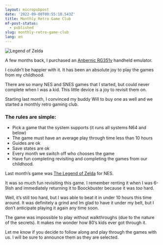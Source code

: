 ```yaml
---
layout: micropubpost
date: '2022-09-08T00:55:18.543Z'
title: Monthly Retro Game Club
mf-post-status:
  - published
slug: monthly-retro-game-club
lang: en
---
```

![Legend of Zelda](https://upload.wikimedia.org/wikipedia/en/4/41/Legend_of_zelda_cover_%28with_cartridge%29_gold.png)

A few months back, I purchased an [Anbernic RG351v](https://www.amazon.com/dp/B09B4SRZN7/ref=cm_sw_r_as_gl_api_gl_i_GFFTSN2JY1CVGWV86KG0?linkCode=ml2&amp;tag=codnerandnon-20) handheld emulator. 

I couldn’t be happier with it. It has been an absolute joy to play the games from my childhood. 

There are so many NES and SNES games that I started, but could never complete when I was a kid. This little device is a joy to revisit them on. 

Starting last month, I convinced my buddy Will to buy one as well and we started a monthly retro gaming club. 

### The rules are simple:

- Pick a game that the system supports (it runs all systems N64 and below)
- The game must have an average play through time less than 10 hours
- Guides are ok
- Save states are ok
- Every month we switch off who chooses the game
- Have fun completing revisiting and completing the games from our childhood. 

Last month’s game was [The Legend of Zelda](https://zelda.fandom.com/wiki/The_Legend_of_Zelda) for NES. 

It was so much fun revisiting this game. I remember renting it when I was 6-9ish and immediately returning it to Boockbuster because it was _too_ hard. 

Well, it’s still too hard, but I was able to beat it in under 10 hours this time around. It was definitely a grind and Im glad to have it under my belt, but I don’t anticipate playing it again any time soon. 

The game was impossible to play without walkthroughs (due to the nature of the secrets). It makes me wonder how 80’s kids ever got through it. 

Let me know if you decide to follow along and play through the games with us. I will be sure to announce them as they are selected. 
